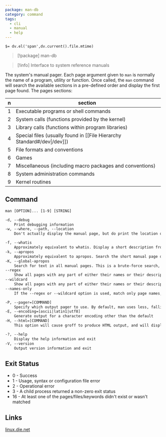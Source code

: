 ```yaml
---
package: man-db
category: command
tags:
  - cli
  - manual
  - help
---
```


`$= dv.el('span',dv.current().file.mtime)`
> [!package] man-db

> [!info] Interface to system reference manuals

The system's manual pager. Each page argument given to ``man`` is normally the name of a program, utility or function. Once called, the ``man`` command will search the available sections in a pre-defined order and display the first page found. The pages sections:

| n  | section |
| -- | -- |
| 1   | Executable programs or shell commands |
| 2   | System calls (functions provided by the kernel) |
| 3   | Library calls (functions within program libraries) |
| 4   | Special files (usually found in [[File Hierarchy Standard#/dev\|/dev]]) |
| 5   | File formats and conventions |
| 6   | Games |
| 7   | Miscellaneous (including macro packages and conventions) |
| 8   | System administration commands |
| 9   | Kernel routines |

## Command
```txt
man [OPTION]... [1-9] [STRING]

-d, --debug
	Print debugging information
-w, --where, --path, --location
	Don't actually display the manual page, but do print the location of the source nroff file that would be formatted

-f, --whatis
	Approximately equivalent to whatis. Display a short description from the manual page, if available
-k, --apropos
	Approximately equivalent to apropos. Search the short manual page descriptions for keywords and display any matches
-K, --global-apropos
	Search for text in all manual pages. This is a brute-force search, and is likely to take some time
--regex
	Show all pages with any part of either their names or their descriptions matching each page argument as a regular expression
--wildcard
	Show all pages with any part of either their names or their descriptions matching each page argument using shell-style wildcards
--names-only
	If the --regex or --wildcard option is used, match only page names, not page descriptions

-P, --pager=[COMMAND]
	Specify which output pager to use. By default, man uses less, falling back to cat if less is not found or is not executable
-E, --encoding=[ascii|latin1|utf8]
	Generate output for a character encoding other than the default
-H, --html=[COMMAND]
	This option will cause groff to produce HTML output, and will display that output in the given web browser

-?, --help
	Display the help information and exit 
-V, --version
	Output version information and exit
```

## Exit Status
- 0 - Success
- 1 - Usage, syntax or configuration file error
- 2 - Operational error
- 3 - A child process returned a non-zero exit status
- 16 - At least one of the pages/files/keywords didn't exist or wasn't matched

## Links
[linux.die.net](https://linux.die.net/man/1/man)
